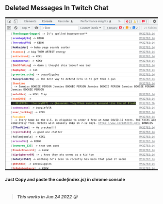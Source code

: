 ## Deleted Messages In Twitch Chat

![twitch chat](assets/twitch-chat-deleted-messages.png)

#### Just Copy and paste the code(index.js) in chrome console
#

> ##### This works in Jun 24 2022 😛
